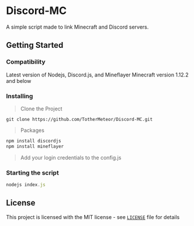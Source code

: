 # Discord-MC
A simple script made to link Minecraft and Discord servers.
## Getting Started
### Compatibility
Latest version of Nodejs, Discord.js,
and Mineflayer
Minecraft version 1.12.2 and below
### Installing
> Clone the Project
```
git clone https://github.com/TotherMeteor/Discord-MC.git
```
> Packages
```js
npm install discordjs
npm install mineflayer
```
> Add your login credentials to the config.js
### Starting the script
```js
nodejs index.js
```
## License
This project is licensed with the MIT license - see [`LICENSE`](https://github.com/TotherMeteor/Discord-MC/blob/master/LICENSE) file for details

